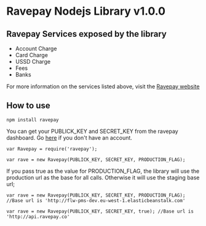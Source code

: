 # Ravepay Nodejs Library v1.0.0

## Ravepay Services exposed by the library

- Account Charge 
- Card Charge
- USSD Charge
- Fees
- Banks

For more information on the services listed above, visit the [Ravepay website](https://ravepay.co)

## How to use

`npm install ravepay`


 You can get your PUBLICK_KEY and SECRET_KEY from the ravepay dashboard. Go [here](https://ravepay.com/auth/) if you don't have an account.

 
```
var Ravepay = require('ravepay');

var rave = new Ravepay(PUBLICK_KEY, SECRET_KEY, PRODUCTION_FLAG);
```

If you pass true as the value for PRODUCTION_FLAG, the library will use the production url as the base for all calls. Otherwise it will use the staging base url;

```
var rave = new Ravepay(PUBLICK_KEY, SECRET_KEY, PRODUCTION_FLAG); //Base url is 'http://flw-pms-dev.eu-west-1.elasticbeanstalk.com'

var rave = new Ravepay(PUBLICK_KEY, SECRET_KEY, true); //Base url is 'http://api.ravepay.co'

```
